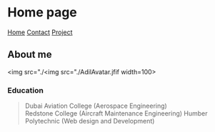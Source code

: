 # Home page
[Home]()
[Contact](/Contact.md)
[Project](/Projects.md)

## About me
<img src="./<img src="./AdilAvatar.jfif width=100> 

### Education   
> Dubai Aviation College (Aerospace Engineering)  
> Redstone College (Aircraft Maintenance Engineering)
> Humber Polytechnic (Web design and Development)   

